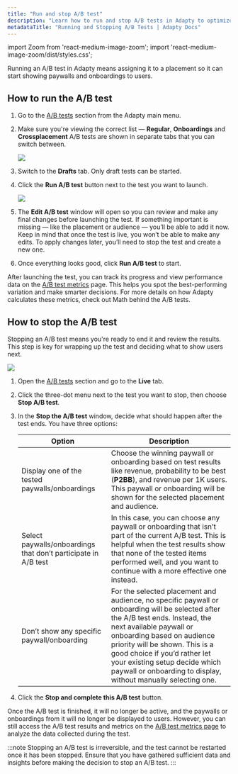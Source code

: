 ```yaml
---
title: "Run and stop A/B test"
description: "Learn how to run and stop A/B tests in Adapty to optimize subscription conversions."
metadataTitle: "Running and Stopping A/B Tests | Adapty Docs"
---
```


import Zoom from 'react-medium-image-zoom';
import 'react-medium-image-zoom/dist/styles.css';

Running an A/B test in Adapty means assigning it to a placement so it can start showing paywalls and onboardings to users.

## How to run the A/B test

1. Go to the [A/B tests](ab-tests) section from the Adapty main menu.

2. Make sure you're viewing the correct list — **Regular**, **Onboardings** and **Crossplacement** A/B tests are shown in separate tabs that you can switch between.

   <Zoom>
     <img src={require('./img/run-ab-test.png').default}
     style={{
       border: '1px solid #727272', /* border width and color */
       width: '700px', /* image width */
       display: 'block', /* for alignment */
       margin: '0 auto' /* center alignment */
     }}
    />
   </Zoom>

3. Switch to the **Drafts** tab. Only draft tests can be started.

4. Click the **Run A/B test** button next to the test you want to launch.

   <Zoom>
     <img src={require('./img/run-ab-test-2.png').default}
     style={{
       border: '1px solid #727272', /* border width and color */
       width: '700px', /* image width */
       display: 'block', /* for alignment */
       margin: '0 auto' /* center alignment */
     }}
   />
   </Zoom>

5. The **Edit A/B test** window will open so you can review and make any final changes before launching the test. If something important is missing — like the placement or audience — you’ll be able to add it now. Keep in mind that once the test is live, you won’t be able to make any edits. To apply changes later, you’ll need to stop the test and create a new one.

6. Once everything looks good, click **Run A/B test** to start.

After launching the test, you can track its progress and view performance data on the [A/B test metrics](results-and-metrics) page. This helps you spot the best-performing variation and make smarter decisions. For more details on how Adapty calculates these metrics, check out Math behind the A/B tests.

## How to stop the A/B test

Stopping an A/B test means you're ready to end it and review the results. This step is key for wrapping up the test and deciding what to show users next.

<Zoom>
  <img src={require('./img/stop-ab-test.png').default}
  style={{
    border: 'none', /* border width and color */
    width: '700px', /* image width */
    display: 'block', /* for alignment */
    margin: '0 auto' /* center alignment */
  }}
/>
</Zoom>

1. Open the [A/B tests](https://app.adapty.io/ab-tests) section and go to the **Live** tab.

2. Click the three-dot menu next to the test you want to stop, then choose **Stop A/B test**.

3. In the **Stop the A/B test** window, decide what should happen after the test ends. You have three options:

   | Option                                                         | Description                                                                                                                                                                                                                                                                                                                                     |
   |----------------------------------------------------------------|-------------------------------------------------------------------------------------------------------------------------------------------------------------------------------------------------------------------------------------------------------------------------------------------------------------------------------------------------|
   | Display one of the tested paywalls/onboardings                 | Choose the winning paywall or onboarding based on test results like revenue, probability to be best (**P2BB**), and revenue per 1K users. This paywall or onboarding will be shown for the selected placement and audience.                                                                                                                     |
   | Select paywalls/onboardings that don’t participate in A/B test | In this case, you can choose any paywall or onboarding that isn’t part of the current A/B test. This is helpful when the test results show that none of the tested items performed well, and you want to continue with a more effective one instead.                                                                                            |
   | Don’t show any specific paywall/onboarding                     | For the selected placement and audience, no specific paywall or onboarding will be selected after the A/B test ends. Instead, the next available paywall or onboarding based on audience priority will be shown. This is a good choice if you’d rather let your existing setup decide which paywall or onboarding to display, without manually selecting one. |

4. Click the **Stop and complete this A/B test** button.

Once the A/B test is finished, it will no longer be active, and the paywalls or onboardings from it will no longer be displayed to users. However, you can still access the A/B test results and metrics on the [A/B test metrics page](results-and-metrics#metrics-controls) to analyze the data collected during the test.

:::note
Stopping an A/B test is irreversible, and the test cannot be restarted once it has been stopped. Ensure that you have gathered sufficient data and insights before making the decision to stop an A/B test.
:::